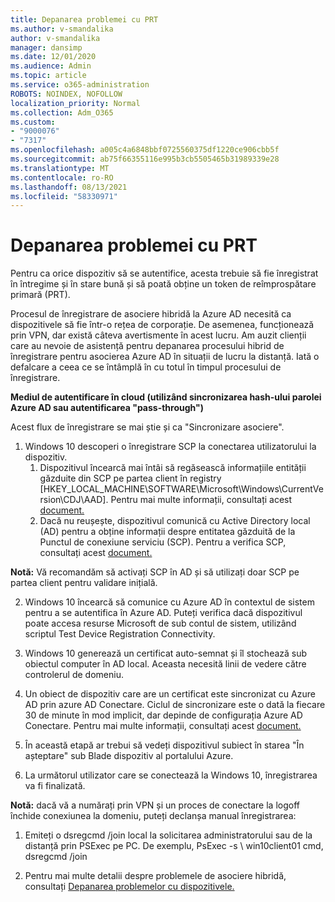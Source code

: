 ```yaml
---
title: Depanarea problemei cu PRT
ms.author: v-smandalika
author: v-smandalika
manager: dansimp
ms.date: 12/01/2020
ms.audience: Admin
ms.topic: article
ms.service: o365-administration
ROBOTS: NOINDEX, NOFOLLOW
localization_priority: Normal
ms.collection: Adm_O365
ms.custom:
- "9000076"
- "7317"
ms.openlocfilehash: a005c4a6848bbf0725560375df1220ce906cbb5f
ms.sourcegitcommit: ab75f66355116e995b3cb5505465b31989339e28
ms.translationtype: MT
ms.contentlocale: ro-RO
ms.lasthandoff: 08/13/2021
ms.locfileid: "58330971"
---
```

# <a name="troubleshoot-prt-issue"></a>Depanarea problemei cu PRT

Pentru ca orice dispozitiv să se autentifice, acesta trebuie să fie înregistrat în întregime și în stare bună și să poată obține un token de reîmprospătare primară (PRT).

Procesul de înregistrare de asociere hibridă la Azure AD necesită ca dispozitivele să fie într-o rețea de corporație. De asemenea, funcționează prin VPN, dar există câteva avertismente în acest lucru. Am auzit clienții care au nevoie de asistență pentru depanarea procesului hibrid de înregistrare pentru asocierea Azure AD în situații de lucru la distanță. Iată o defalcare a ceea ce se întâmplă în cu totul în timpul procesului de înregistrare.

**Mediul de autentificare în cloud (utilizând sincronizarea hash-ului parolei Azure AD sau autentificarea "pass-through")**

Acest flux de înregistrare se mai știe și ca "Sincronizare asociere".

1. Windows 10 descoperi o înregistrare SCP la conectarea utilizatorului la dispozitiv.
    1. Dispozitivul încearcă mai întâi să regăsească informațiile entității găzduite din SCP pe partea client în registry [HKEY_LOCAL_MACHINE\SOFTWARE\Microsoft\Windows\CurrentVersion\CDJ\AAD]. Pentru mai multe informații, consultați acest [document.](https://docs.microsoft.com/azure/active-directory/devices/hybrid-azuread-join-control)
    2. Dacă nu reușește, dispozitivul comunică cu Active Directory local (AD) pentru a obține informații despre entitatea găzduită de la Punctul de conexiune serviciu (SCP). Pentru a verifica SCP, consultați acest [document.](https://docs.microsoft.com/azure/active-directory/devices/hybrid-azuread-join-manual#configure-a-service-connection-point) 

**Notă:** Vă recomandăm să activați SCP în AD și să utilizați doar SCP pe partea client pentru validare inițială.

2. Windows 10 încearcă să comunice cu Azure AD în contextul de sistem pentru a se autentifica în Azure AD. Puteți verifica dacă dispozitivul poate accesa resurse Microsoft de sub contul de sistem, utilizând scriptul Test Device Registration Connectivity.

3. Windows 10 generează un certificat auto-semnat și îl stochează sub obiectul computer în AD local. Aceasta necesită linii de vedere către controlerul de domeniu.

4. Un obiect de dispozitiv care are un certificat este sincronizat cu Azure AD prin azure AD Conectare. Ciclul de sincronizare este o dată la fiecare 30 de minute în mod implicit, dar depinde de configurația Azure AD Conectare. Pentru mai multe informații, consultați acest [document.](https://docs.microsoft.com/azure/active-directory/hybrid/how-to-connect-sync-configure-filtering#organizational-unitbased-filtering)

5. În această etapă ar trebui să vedeți dispozitivul subiect în starea "În așteptare" sub Blade dispozitiv al portalului Azure.

6. La următorul utilizator care se conectează la Windows 10, înregistrarea va fi finalizată. 

**Notă:** dacă vă a numărați prin VPN și un proces de conectare la logoff închide conexiunea la domeniu, puteți declanșa manual înregistrarea:
 1. Emiteți o dsregcmd /join local la solicitarea administratorului sau de la distanță prin PSExec pe PC. De exemplu, PsExec -s \\ win10client01 cmd, dsregcmd /join

 2. Pentru mai multe detalii despre problemele de asociere hibridă, consultați [Depanarea problemelor cu dispozitivele.](https://techcommunity.microsoft.com/t5/azure-active-directory-identity/azure-ad-mailbag-frequent-questions-about-using-device-based/ba-p/1257344)
